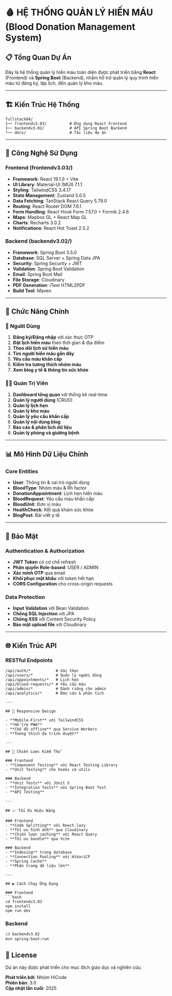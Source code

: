 
# 🩸 HỆ THỐNG QUẢN LÝ HIẾN MÁU (Blood Donation Management System)

## 📋 Tổng Quan Dự Án

Đây là hệ thống quản lý hiến máu toàn diện được phát triển bằng **React** (Frontend) và **Spring Boot** (Backend), nhằm hỗ trợ quản lý quy trình hiến máu từ đăng ký, lập lịch, đến quản lý kho máu.

---

## 🏗️ Kiến Trúc Hệ Thống

```
fullstack04/
├── frontendv3.03/          # Ứng dụng React Frontend
├── backendv3.02/           # API Spring Boot Backend
└── docs/                   # Tài liệu dự án
```

---

## 🚀 Công Nghệ Sử Dụng

### Frontend (frontendv3.03/)
- **Framework**: React 19.1.0 + Vite
- **UI Library**: Material-UI (MUI) 7.1.1
- **Styling**: TailwindCSS 3.4.17
- **State Management**: Zustand 5.0.5
- **Data Fetching**: TanStack React Query 5.79.0
- **Routing**: React Router DOM 7.6.1
- **Form Handling**: React Hook Form 7.57.0 + Formik 2.4.6
- **Maps**: Mapbox GL + React Map GL
- **Charts**: Recharts 3.0.2
- **Notifications**: React Hot Toast 2.5.2

### Backend (backendv3.02/)
- **Framework**: Spring Boot 3.5.0
- **Database**: SQL Server + Spring Data JPA
- **Security**: Spring Security + JWT
- **Validation**: Spring Boot Validation
- **Email**: Spring Boot Mail
- **File Storage**: Cloudinary
- **PDF Generation**: iText HTML2PDF
- **Build Tool**: Maven

---

## 🎯 Chức Năng Chính

### 👤 Người Dùng
1. **Đăng ký/Đăng nhập** với xác thực OTP
2. **Đặt lịch hiến máu** theo thời gian & địa điểm
3. **Theo dõi lịch sử hiến máu**
4. **Tìm người hiến máu gần đây**
5. **Yêu cầu máu khẩn cấp**
6. **Kiểm tra tương thích nhóm máu**
7. **Xem blog y tế & thông tin sức khỏe**

### 👨‍💼 Quản Trị Viên
1. **Dashboard tổng quan** với thống kê real-time
2. **Quản lý người dùng** (CRUD)
3. **Quản lý lịch hẹn**
4. **Quản lý kho máu**
5. **Quản lý yêu cầu khẩn cấp**
6. **Quản lý nội dung blog**
7. **Báo cáo & phân tích dữ liệu**
8. **Quản lý phòng và giường bệnh**

---

## 📊 Mô Hình Dữ Liệu Chính

### Core Entities
- **User**: Thông tin & vai trò người dùng
- **BloodType**: Nhóm máu & Rh factor
- **DonationAppointment**: Lịch hẹn hiến máu
- **BloodRequest**: Yêu cầu máu khẩn cấp
- **BloodUnit**: Đơn vị máu
- **HealthCheck**: Kết quả khám sức khỏe
- **BlogPost**: Bài viết y tế

---

## 🔐 Bảo Mật

### Authentication & Authorization
- **JWT Token** có cơ chế refresh
- **Phân quyền Role-based**: USER / ADMIN
- **Xác minh OTP** qua email
- **Khôi phục mật khẩu** với token hết hạn
- **CORS Configuration** cho cross-origin requests

### Data Protection
- **Input Validation** với Bean Validation
- **Chống SQL Injection** với JPA
- **Chống XSS** với Content Security Policy
- **Bảo mật upload file** với Cloudinary

---

## 🌐 Kiến Trúc API

### RESTful Endpoints
```
/api/auth/*           # Xác thực
/api/users/*          # Quản lý người dùng
/api/appointments/*   # Lịch hẹn
/api/blood-requests/* # Yêu cầu máu
/api/admin/*          # Dành riêng cho admin
/api/analytics/*      # Báo cáo & phân tích

---

## 📱 Responsive Design

- **Mobile-First** với TailwindCSS
- **Hỗ trợ PWA**
- **Chế độ offline** qua Service Workers
- **Tương thích đa trình duyệt**

---

## 🧪 Chiến Lược Kiểm Thử

### Frontend
- **Component Testing** với React Testing Library
- **Unit Testing** cho hooks và utils

### Backend
- **Unit Tests** với JUnit 5
- **Integration Tests** với Spring Boot Test
- **API Testing**

---

## 📈 Tối Ưu Hiệu Năng

### Frontend
- **Code Splitting** với React.lazy
- **Tối ưu hình ảnh** qua Cloudinary
- **Chiến lược caching** với React Query
- **Tối ưu bundle** qua Vite

### Backend
- **Indexing** trong database
- **Connection Pooling** với HikariCP
- **Spring Cache**
- **Phân trang dữ liệu lớn**

---

## ▶️ Cách Chạy Ứng Dụng

### Frontend
```bash
cd frontendv3.03
npm install
npm run dev
```

### Backend
```bash
cd backendv3.02
mvn spring-boot:run
```

## 📄 License

Dự án này được phát triển cho mục đích giáo dục và nghiên cứu.

**Phát triển bởi**: Nhóm HiCode  
**Phiên bản**: 3.0  
**Cập nhật lần cuối**: 2025

